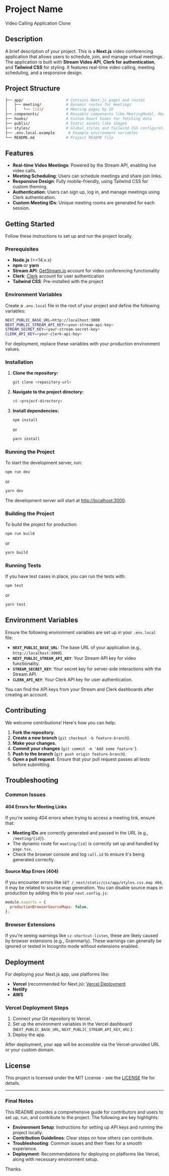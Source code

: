 # Project Name
Video Calling Application Clone

## Description

A brief description of your project. This is a **Next.js** video conferencing application that allows users to schedule, join, and manage virtual meetings. The application is built with **Stream Video API**, **Clerk for authentication**, and **Tailwind CSS** for styling. It features real-time video calling, meeting scheduling, and a responsive design.

## Project Structure

```bash
├── app/                   # Contains Next.js pages and routes
│   ├── meeting/           # Dynamic routes for meetings
│   │   └── [id]/          # Meeting pages by ID
├── components/            # Reusable components like MeetingModal, MeetingRoom
├── hooks/                 # Custom React hooks for fetching data
├── public/                # Static assets like images
├── styles/                # Global styles and Tailwind CSS configuration
├── .env.local.example      # Example environment variables
└── README.md              # Project README file
```

## Features

- **Real-time Video Meetings**: Powered by the Stream API, enabling live video calls.
- **Meeting Scheduling**: Users can schedule meetings and share join links.
- **Responsive Design**: Fully mobile-friendly, using Tailwind CSS for custom theming.
- **Authentication**: Users can sign up, log in, and manage meetings using Clerk authentication.
- **Custom Meeting IDs**: Unique meeting rooms are generated for each session.

## Getting Started

Follow these instructions to set up and run the project locally.

### Prerequisites

- **Node.js** (>=14.x.x)
- **npm** or **yarn**
- **Stream API**: [GetStream.io](https://getstream.io) account for video conferencing functionality
- **Clerk**: [Clerk](https://clerk.dev) account for user authentication
- **Tailwind CSS**: Pre-installed with the project

### Environment Variables

Create a `.env.local` file in the root of your project and define the following variables:

```bash
NEXT_PUBLIC_BASE_URL=http://localhost:3000
NEXT_PUBLIC_STREAM_API_KEY=<your-stream-api-key>
STREAM_SECRET_KEY=<your-stream-secret-key>
CLERK_API_KEY=<your-clerk-api-key>
```

For deployment, replace these variables with your production environment values.

### Installation

1. **Clone the repository:**
   ```sh
   git clone <repository-url>
   ```

2. **Navigate to the project directory:**
   ```sh
   cd <project-directory>
   ```

3. **Install dependencies:**
   ```sh
   npm install
   ```
   or
   ```sh
   yarn install
   ```

### Running the Project

To start the development server, run:

```sh
npm run dev
```

or

```sh
yarn dev
```

The development server will start at [http://localhost:3000](http://localhost:3000).

### Building the Project

To build the project for production:

```sh
npm run build
```

or

```sh
yarn build
```

### Running Tests

If you have test cases in place, you can run the tests with:

```sh
npm test
```

or

```sh
yarn test
```

## Environment Variables

Ensure the following environment variables are set up in your `.env.local` file:

- **`NEXT_PUBLIC_BASE_URL`**: The base URL of your application (e.g., `http://localhost:3000`).
- **`NEXT_PUBLIC_STREAM_API_KEY`**: Your Stream API key for video functionality.
- **`STREAM_SECRET_KEY`**: Your secret key for server-side interactions with the Stream API.
- **`CLERK_API_KEY`**: Your Clerk API key for user authentication.

You can find the API keys from your Stream and Clerk dashboards after creating an account.

## Contributing

We welcome contributions! Here's how you can help:

1. **Fork the repository.**
2. **Create a new branch** (`git checkout -b feature-branch`).
3. **Make your changes.**
4. **Commit your changes** (`git commit -m 'Add some feature'`).
5. **Push to the branch** (`git push origin feature-branch`).
6. **Open a pull request**. Ensure that your pull request passes all tests before submitting.

## Troubleshooting

### Common Issues

#### 404 Errors for Meeting Links

If you're seeing 404 errors when trying to access a meeting link, ensure that:

- **Meeting IDs** are correctly generated and passed in the URL (e.g., `/meeting/{id}`).
- The dynamic route for `meeting/[id]` is correctly set up and handled by `page.tsx`.
- Check the browser console and log `call.id` to ensure it's being generated correctly.

#### Source Map Errors (404)

If you encounter errors like `GET /_next/static/css/app/styles.css.map 404`, it may be related to source map generation. You can disable source maps in production by adding this to your `next.config.js`:

```js
module.exports = {
  productionBrowserSourceMaps: false,
};
```

### Browser Extensions

If you're seeing warnings like `cz-shortcut-listen`, these are likely caused by browser extensions (e.g., Grammarly). These warnings can generally be ignored or tested in Incognito mode without extensions enabled.

## Deployment

For deploying your Next.js app, use platforms like:

- **Vercel** (recommended for Next.js): [Vercel Deployment](https://vercel.com/docs/concepts/deployments)
- **Netlify**
- **AWS**

### Vercel Deployment Steps

1. Connect your Git repository to Vercel.
2. Set up the environment variables in the Vercel dashboard (`NEXT_PUBLIC_BASE_URL`, `NEXT_PUBLIC_STREAM_API_KEY`, etc.).
3. Deploy the app.

After deployment, your app will be accessible via the Vercel-provided URL or your custom domain.

## License

This project is licensed under the MIT License - see the [LICENSE](./LICENSE) file for details.

---

### Final Notes

This README provides a comprehensive guide for contributors and users to set up, run, and contribute to the project. The following are key highlights:

- **Environment Setup**: Instructions for setting up API keys and running the project locally.
- **Contribution Guidelines**: Clear steps on how others can contribute.
- **Troubleshooting**: Common issues and their fixes for a smooth experience.
- **Deployment**: Recommendations for deploying on platforms like Vercel, along with necessary environment setup.

Thanks.
